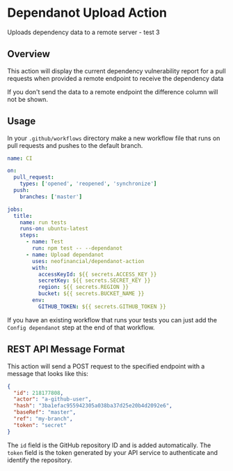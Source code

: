 # Dependanot Upload Action

Uploads dependency data to a remote server - test 3

## Overview

This action will display the current dependency vulnerability report for a pull requests when provided a remote endpoint to receive the dependency data

If you don't send the data to a remote endpoint the difference column will not be shown.

## Usage

In your `.github/workflows` directory make a new workflow file that runs on pull requests and pushes to the default branch.

```yml
name: CI

on:
  pull_request:
    types: ['opened', 'reopened', 'synchronize']
  push:
    branches: ['master']

jobs:
  title:
    name: run tests
    runs-on: ubuntu-latest
    steps:
      - name: Test
        run: npm test -- --dependanot
      - name: Upload dependanot
        uses: neofinancial/dependanot-action
        with:
          accessKeyId: ${{ secrets.ACCESS_KEY }}
          secretKey: ${{ secrets.SECRET_KEY }}
          region: ${{ secrets.REGION }}
          bucket: ${{ secrets.BUCKET_NAME }}
        env:
          GITHUB_TOKEN: ${{ secrets.GITHUB_TOKEN }}
```

If you have an existing workflow that runs your tests you can just add the `Config dependanot` step at the end of that workflow.

## REST API Message Format

This action will send a POST request to the specified endpoint with a message that looks like this:

```json
{
  "id": 218177808,
  "actor": "a-github-user",
  "hash": "3ba1efac955942305a038ba37d25e20b4d2092e6",
  "baseRef": "master",
  "ref": "my-branch",
  "token": "secret"
}
```

The `id` field is the GitHub repository ID and is added automatically. The `token` field is the token generated by your API service to authenticate and identify the repository.
